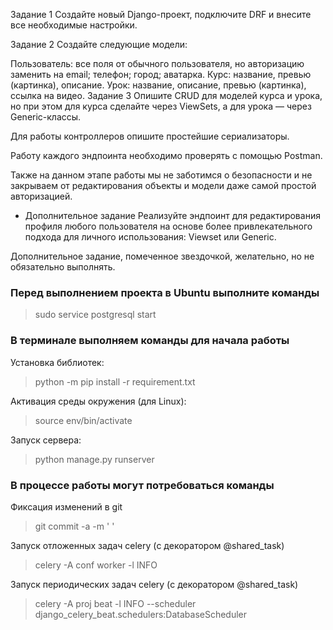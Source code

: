 Задание 1
Создайте новый Django-проект, подключите DRF и внесите все необходимые настройки.

Задание 2
Создайте следующие модели:

Пользователь:
все поля от обычного пользователя, но авторизацию заменить на email;
телефон;
город;
аватарка.
Курс:
название,
превью (картинка),
описание.
Урок:
название,
описание,
превью (картинка),
ссылка на видео.
Задание 3
Опишите CRUD для моделей курса и урока, но при этом для курса сделайте через ViewSets, а для урока — через Generic-классы.

Для работы контроллеров опишите простейшие сериализаторы.

Работу каждого эндпоинта необходимо проверять с помощью Postman.

Также на данном этапе работы мы не заботимся о безопасности и не закрываем от редактирования объекты и модели даже самой простой авторизацией.

* Дополнительное задание
Реализуйте эндпоинт для редактирования профиля любого пользователя на основе более привлекательного подхода для личного использования: Viewset или Generic.

Дополнительное задание, помеченное звездочкой, желательно, но не обязательно выполнять.

<h3> Перед выполнением проекта в Ubuntu выполните команды </h3>

> sudo service postgresql start

<h3> В терминале выполняем команды для начала работы </h3>

Установка библиотек:
> python -m pip install -r requirement.txt

Активация среды окружения (для Linux):
> source env/bin/activate 

Запуск сервера:
>  python manage.py runserver

<h3> В процессе работы могут потребоваться команды </h3>

Фиксация изменений в git
>git commit -a -m ' '

Запуск отложенных задач celery (с декоратором @shared_task)
>celery -A conf worker -l INFO 
 
Запуск периодических задач celery (с декоратором @shared_task)
> celery -A proj beat -l INFO --scheduler django_celery_beat.schedulers:DatabaseScheduler